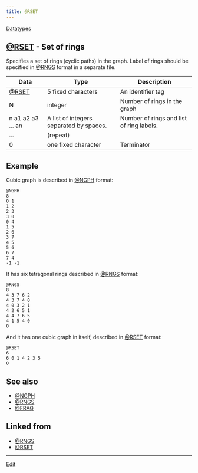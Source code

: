 ```yaml
---
title: @RSET
---
```

[Datatypes](/Datatypes)


## [@RSET](/@RSET) - Set of rings

Specifies a set of rings (cyclic paths) in the graph. Label of rings should be specified in [@RNGS](/@RNGS) format in a separate file.

|Data|Type|Description |
|-----|-----|-----|
|[@RSET](/@RSET)|5 fixed characters|An identifier tag |
|N|integer|Number of rings in the graph |
|n a1 a2 a3 ... an|A list of integers separated by spaces.|Number of rings and list of ring labels. |
|...|(repeat)| |
|0|one fixed character|Terminator |

## Example

Cubic graph is described in [@NGPH](/@NGPH) format:

```
@NGPH
8
0 1
1 2
2 3
3 0
0 4
1 5
2 6
3 7
4 5
5 6
6 7
7 4
-1 -1
```
It has six tetragonal rings described in [@RNGS](/@RNGS) format:

```
@RNGS
8
4 3 7 6 2
4 3 7 4 0
4 0 3 2 1
4 2 6 5 1
4 4 7 6 5
4 1 5 4 0
0
```
And it has one cubic graph in itself, described in [@RSET](/@RSET) format:

```
@RSET
6
6 0 1 4 2 3 5
0
```

## See also

* [@NGPH](/@NGPH)
* [@RNGS](/@RNGS)
* [@FRAG](/@FRAG)




## Linked from

* [@RNGS](/@RNGS)
* [@RSET](/@RSET)


----

[Edit](https://github.com/vitroid/vitroid.github.io/edit/master/MD/@RSET.md)

